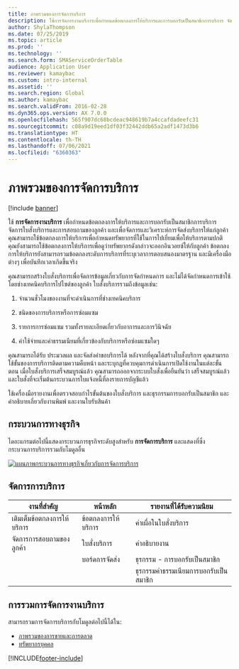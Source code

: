 ```yaml
---
title: ภาพรวมของการจัดการบริการ
description: ใช้การจัดการงานบริการเพื่อกำหนดข้อตกลงการให้บริการและการบอกรับเป็นสมาชิกการบริการ จัดการใบสั่งบริการและการสอบถามของลูกค้า และเพื่อจัดการและวิเคราะห์การจัดส่งบริการให้แก่ลูกค้า
author: ShylaThompson
ms.date: 07/25/2019
ms.topic: article
ms.prod: ''
ms.technology: ''
ms.search.form: SMAServiceOrderTable
audience: Application User
ms.reviewer: kamaybac
ms.custom: intro-internal
ms.assetid: ''
ms.search.region: Global
ms.author: kamaybac
ms.search.validFrom: 2016-02-28
ms.dyn365.ops.version: AX 7.0.0
ms.openlocfilehash: 565f907dc68bcdeac948619b7a4ccafdadeefc31
ms.sourcegitcommit: c08a9d19eed1df03f32442ddb65a2adf1473d3b6
ms.translationtype: HT
ms.contentlocale: th-TH
ms.lasthandoff: 07/06/2021
ms.locfileid: "6360363"
---
```

# <a name="service-management-overview"></a>ภาพรวมของการจัดการบริการ

[!include [banner](../includes/banner.md)]


ใช้ **การจัดการงานบริการ** เพื่อกำหนดข้อตกลงการให้บริการและการบอกรับเป็นสมาชิกการบริการ จัดการใบสั่งบริการและการสอบถามของลูกค้า และเพื่อจัดการและวิเคราะห์การจัดส่งบริการให้แก่ลูกค้า คุณสามารถใช้ข้อตกลงการให้บริการเพื่อกำหนดทรัพยากรที่ใช้ในการไปเยี่ยมเพื่อให้บริการตามปกติ  คุณยังสามารถใช้ข้อตกลงการให้บริการเพื่อดูว่าทรัพยากรดังกล่าวจะออกอินวอยซ์ให้กับลูกค้า  ข้อตกลงการให้บริการยังสามารถรวมข้อตกลงระดับการบริการที่ระบุเวลาการตอบสนองมาตรฐาน และมีเครื่องมือต่างๆ เพื่อบันทึกเวลาเกิดขึ้นจริง

คุณสามารถสร้างใบสั่งบริการเพื่อจัดการข้อมูลเกี่ยวกับการจัดกำหนดการ และไม่ได้จัดกำหนดการเข้าใช้โดยช่างเทคนิคบริการไปไซต์ของลูกค้า  ใบสั่งบริการรวมถึงข้อมูลเช่น:

1.  จำนวนชั่วโมงของงานที่จะดำเนินการที่ช่างเทคนิคบริการ

2.  ชนิดของการบริการหรือการซ่อมแซม

3.  รายการการซ่อมแซม รวมทั้งรายละเอียดเกี่ยวกับอาการและการวินิจฉัย

4.  ค่าใช้จ่ายและค่าธรรมเนียมที่เกี่ยวข้องกับบริการหรือซ่อมแซมใดๆ

คุณสามารถได้รับ ประมวลผล และจัดส่งคำขอบริการได้ หลังจากที่คุณได้สร้างใบสั่งบริการ คุณสามารถใช้ขั้นของการบริการติดตามความคืบหน้า และระบุกฎที่ควบคุมการดำเนินการเปิดใช้งานในแต่ละขั้นตอน  เมื่อใบสั่งบริการเสร็จสมบูรณ์แล้ว คุณสามารถออกจากระบบใบสั่งเพื่อยืนยันว่า เสร็จสมบูรณ์แล้ว และใบสั่งที่จะเริ่มต้นกระบวนการใบแจ้งหนี้ที่ลงรายการบัญชีแล้ว

ใช้เครื่องมือรายงานเพื่อตรวจสอบกำไรขั้นต้นของใบสั่งบริการ และธุรกรรมการบอกรับเป็นสมาชิก และคำอธิบายเกี่ยวกับงานพิมพ์ และงานใบรับสินค้า

## <a name="business-processes"></a>กระบวนการทางธุรกิจ

ไดอะแกรมต่อไปนี้แสดงกระบวนการธุรกิจระดับสูงสำหรับ  **การจัดการบริการ** และแสดงที่ซึ่งกระบวนการบริการรวมกับโมดูลอื่น

[![แผนภาพกระบวนการทางธุรกิจเกี่ยวกับการจัดการบริการ](./media/sm_home_page.gif)](./media/sm_home_page.gif)

## <a name="service-management-at-a-glance"></a>จัดการการบริการ

|งานที่สำคัญ           | หน้าหลัก                         |รายงานที่ได้รับความนิยม              |
|--------------------------|---------------------------------------|-----------------------------|
|เติมเต็มข้อตกลงการให้บริการ|ข้อตกลงการให้บริการ                     |ค่าเผื่อในใบสั่งบริการ         |
|จัดการการสอบถามของลูกค้า |ใบสั่งบริการ                         |คำอธิบายงาน             |
|                          |บอร์ดการจัดส่ง                         |ธุรกรรม - การบอกรับเป็นสมาชิก   |
|                          |                                       |ธุรกรรมค่าธรรมเนียมการบอกรับเป็นสมาชิก|


## <a name="integration-of-service-management"></a>การรวมการจัดการงานบริการ

สามารถรวมการจัดการบริการกับโมดูลต่อไปนี้ได้ใน:

  - [ภาพรวมของการขายและการตลาด](../sales-marketing/overview-sales-marketing.md)
  - [ทรัพยากรบุคคล](/dynamics365/unified-operations/talent/index)

  



[!INCLUDE[footer-include](../../includes/footer-banner.md)]